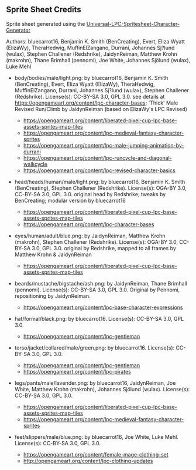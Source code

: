 
## Sprite Sheet Credits

Sprite sheet generated using the [Universal-LPC-Spritesheet-Character-Generator](https://sanderfrenken.github.io/Universal-LPC-Spritesheet-Character-Generator/)

Authors: bluecarrot16, Benjamin K. Smith (BenCreating), Evert, Eliza Wyatt (ElizaWy), TheraHedwig, MuffinElZangano, Durrani, Johannes Sj?lund (wulax), Stephen Challener (Redshrike), JaidynReiman, Matthew Krohn (makrohn), Thane Brimhall (pennomi), Joe White, Johannes Sjölund (wulax), Luke Mehl

- body/bodies/male/light.png: by bluecarrot16, Benjamin K. Smith (BenCreating), Evert, Eliza Wyatt (ElizaWy), TheraHedwig, MuffinElZangano, Durrani, Johannes Sj?lund (wulax), Stephen Challener (Redshrike). License(s): CC-BY-SA 3.0, GPL 3.0. see details at https://opengameart.org/content/lpc-character-bases; 'Thick' Male Revised Run/Climb by JaidynReiman (based on ElizaWy's LPC Revised)
    - https://opengameart.org/content/liberated-pixel-cup-lpc-base-assets-sprites-map-tiles
    - https://opengameart.org/content/lpc-medieval-fantasy-character-sprites
    - https://opengameart.org/content/lpc-male-jumping-animation-by-durrani
    - https://opengameart.org/content/lpc-runcycle-and-diagonal-walkcycle
    - https://opengameart.org/content/lpc-revised-character-basics

- head/heads/human/male/light.png: by bluecarrot16, Benjamin K. Smith (BenCreating), Stephen Challener (Redshrike). License(s): OGA-BY 3.0, CC-BY-SA 3.0, GPL 3.0. original head by Redshrike; tweaks by BenCreating; modular version by bluecarrot16
    - https://opengameart.org/content/liberated-pixel-cup-lpc-base-assets-sprites-map-tiles
    - https://opengameart.org/content/lpc-character-bases

- eyes/human/adult/blue.png: by JaidynReiman, Matthew Krohn (makrohn), Stephen Challener (Redshrike). License(s): OGA-BY 3.0, CC-BY-SA 3.0, GPL 3.0. original by Redshrike, mapped to all frames by Matthew Krohn & JaidynReiman
    - https://opengameart.org/content/liberated-pixel-cup-lpc-base-assets-sprites-map-tiles

- beards/mustache/bigstache/ash.png: by JaidynReiman, Thane Brimhall (pennomi). License(s): CC-BY-SA 3.0, GPL 3.0. Original by Pennomi, repositioning by JaidynReiman.
    - https://opengameart.org/content/lpc-base-character-expressions

- hat/formal/black.png: by bluecarrot16. License(s): CC-BY-SA 3.0, GPL 3.0.
    - https://opengameart.org/content/lpc-gentleman

- torso/jacket/collared/male/green.png: by bluecarrot16. License(s): CC-BY-SA 3.0, GPL 3.0.
    - https://opengameart.org/content/lpc-gentleman
    - https://opengameart.org/content/lpc-pirates

- legs/pants/male/lavender.png: by bluecarrot16, JaidynReiman, Joe White, Matthew Krohn (makrohn), Johannes Sjölund (wulax). License(s): CC-BY-SA 3.0, GPL 3.0.
    - https://opengameart.org/content/liberated-pixel-cup-lpc-base-assets-sprites-map-tiles
    - https://opengameart.org/content/lpc-medieval-fantasy-character-sprites

- feet/slippers/male/blue.png: by bluecarrot16, Joe White, Luke Mehl. License(s): CC-BY-SA 3.0, GPL 3.0.
    - https://opengameart.org/content/female-mage-clothing-set
    - http://opengameart.org/content/lpc-clothing-updates
